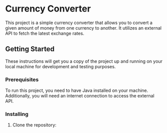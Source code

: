 # Currency Converter

This project is a simple currency converter that allows you to convert a given amount of money from one currency to another. It utilizes an external API to fetch the latest exchange rates.

## Getting Started

These instructions will get you a copy of the project up and running on your local machine for development and testing purposes.

### Prerequisites

To run this project, you need to have Java installed on your machine. Additionally, you will need an internet connection to access the external API.

### Installing

1. Clone the repository: